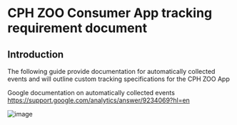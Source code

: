 
# CPH ZOO Consumer App tracking requirement document

## Introduction
The following guide provide documentation for automatically collected events and will outline custom tracking specifications for the CPH ZOO App

Google documentation on automatically collected events
https://support.google.com/analytics/answer/9234069?hl=en



![image](https://github.com/RasmusEge/ZOO-APP-Tracking-Implementation/assets/122262884/71ec7608-1499-47eb-9ef0-751dbd9a1d6f)
